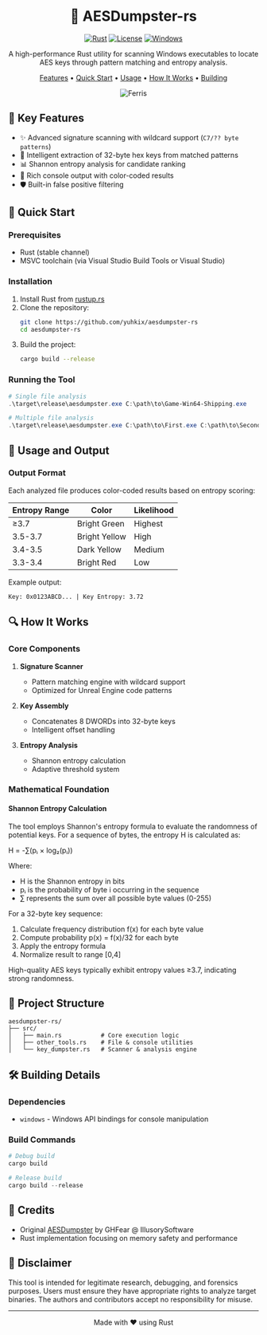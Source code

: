 <div align="center">

# 🦀 AESDumpster-rs

[![Rust](https://img.shields.io/badge/rust-stable-brightgreen.svg)](https://www.rust-lang.org)
[![License](https://img.shields.io/badge/license-MIT-blue.svg)](LICENSE)
[![Windows](https://img.shields.io/badge/platform-windows-lightgrey.svg)](https://www.microsoft.com/windows)

A high-performance Rust utility for scanning Windows executables to locate AES keys through pattern matching and entropy analysis.

[Features](#-key-features) •
[Quick Start](#-quick-start) •
[Usage](#-usage-and-output) •
[How It Works](#-how-it-works) •
[Building](#️-building-details)

![Ferris](https://i.ibb.co/QVThVkd/Ferris.png)

</div>

## 🚀 Key Features

- ✨ Advanced signature scanning with wildcard support (`C7/?? byte patterns`)
- 🔑 Intelligent extraction of 32-byte hex keys from matched patterns
- 📊 Shannon entropy analysis for candidate ranking
- 🎨 Rich console output with color-coded results
- 🛡️ Built-in false positive filtering

## 🔧 Quick Start

### Prerequisites

- Rust (stable channel)
- MSVC toolchain (via Visual Studio Build Tools or Visual Studio)

### Installation

1. Install Rust from [rustup.rs](https://rustup.rs/)
2. Clone the repository:
   ```bash
   git clone https://github.com/yuhkix/aesdumpster-rs
   cd aesdumpster-rs
   ```
3. Build the project:
   ```bash
   cargo build --release
   ```

### Running the Tool

```powershell
# Single file analysis
.\target\release\aesdumpster.exe C:\path\to\Game-Win64-Shipping.exe

# Multiple file analysis
.\target\release\aesdumpster.exe C:\path\to\First.exe C:\path\to\Second.exe
```

## 📘 Usage and Output

### Output Format

Each analyzed file produces color-coded results based on entropy scoring:

| Entropy Range | Color        | Likelihood |
|--------------|--------------|------------|
| ≥3.7         | Bright Green | Highest    |
| 3.5-3.7      | Bright Yellow| High       |
| 3.4-3.5      | Dark Yellow  | Medium     |
| 3.3-3.4      | Bright Red   | Low        |

Example output:
```
Key: 0x0123ABCD... | Key Entropy: 3.72
```

## 🔍 How It Works

### Core Components

1. **Signature Scanner**
   - Pattern matching engine with wildcard support
   - Optimized for Unreal Engine code patterns

2. **Key Assembly**
   - Concatenates 8 DWORDs into 32-byte keys
   - Intelligent offset handling

3. **Entropy Analysis**
   - Shannon entropy calculation
   - Adaptive threshold system

### Mathematical Foundation

#### Shannon Entropy Calculation

The tool employs Shannon's entropy formula to evaluate the randomness of potential keys. For a sequence of bytes, the entropy H is calculated as:

H = -∑(pᵢ × log₂(pᵢ))

Where:
- H is the Shannon entropy in bits
- pᵢ is the probability of byte i occurring in the sequence
- ∑ represents the sum over all possible byte values (0-255)

For a 32-byte key sequence:
1. Calculate frequency distribution f(x) for each byte value
2. Compute probability p(x) = f(x)/32 for each byte
3. Apply the entropy formula
4. Normalize result to range [0,4]

High-quality AES keys typically exhibit entropy values ≥3.7, indicating strong randomness.

## 📁 Project Structure

```
aesdumpster-rs/
├── src/
│   ├── main.rs           # Core execution logic
│   ├── other_tools.rs    # File & console utilities
│   └── key_dumpster.rs   # Scanner & analysis engine
```

## 🛠️ Building Details

### Dependencies

- `windows` - Windows API bindings for console manipulation

### Build Commands

```powershell
# Debug build
cargo build

# Release build
cargo build --release
```

## 🙏 Credits

- Original [AESDumpster](https://github.com/GHFear/AESDumpster) by GHFear @ IllusorySoftware
- Rust implementation focusing on memory safety and performance

## 📜 Disclaimer

This tool is intended for legitimate research, debugging, and forensics purposes. Users must ensure they have appropriate rights to analyze target binaries. The authors and contributors accept no responsibility for misuse.

---
<div align="center">
Made with ❤️ using Rust
</div>